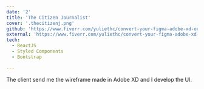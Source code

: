 ```yaml
---
date: '2'
title: 'The Citizen Journalist'
cover: '.thecitizenj.png'
github: 'https://www.fiverr.com/yuliethc/convert-your-figma-adobe-xd-or-sketch-wireframes-to-reactjs'
external: 'https://www.fiverr.com/yuliethc/convert-your-figma-adobe-xd-or-sketch-wireframes-to-reactjs'
tech:
  - ReactJS
  - Styled Components
  - Bootstrap

---
```


The client send me the wireframe made in Adobe XD and I develop the UI.
